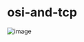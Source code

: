 # osi-and-tcp
![image](https://github.com/user-attachments/assets/db29674b-c19d-4307-9332-a33353452f6d)

